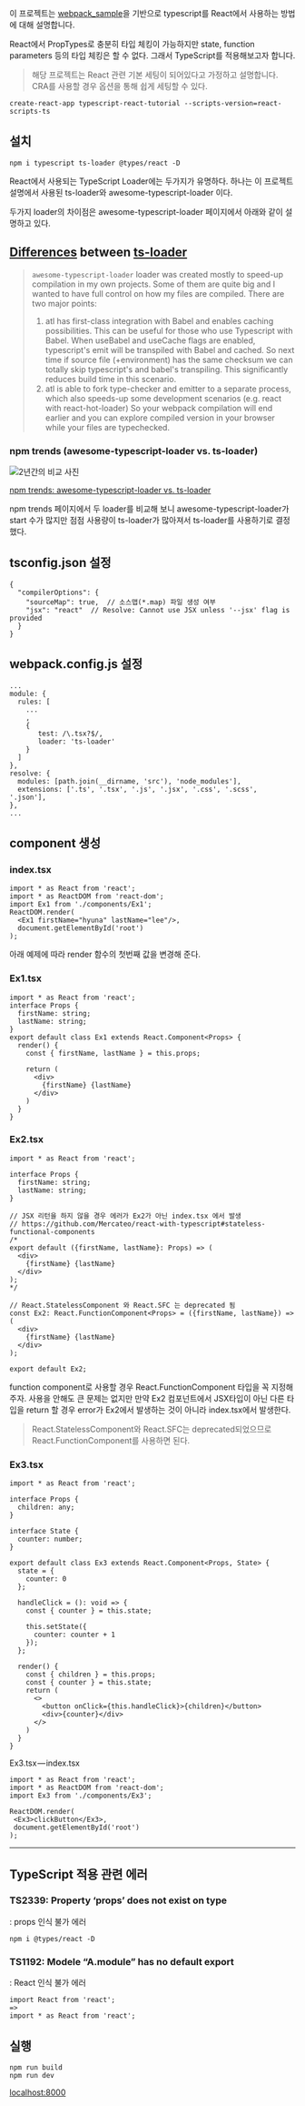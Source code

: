 이 프로젝트는 [webpack_sample](https://github.com/LeeHyun-A/React/tree/master/webpack_sample)을 기반으로 typescript를 React에서 사용하는 방법에 대해 설명합니다.

React에서 PropTypes로 충분히 타입 체킹이 가능하지만 state, function parameters 등의 타입 체킹은 할 수 없다. 그래서 TypeScript를 적용해보고자 합니다.

> 해당 프로젝트는 React 관련 기본 세팅이 되어있다고 가정하고 설명합니다.
> CRA를 사용할 경우 옵션을 통해 쉽게 세팅할 수 있다.

```
create-react-app typescript-react-tutorial --scripts-version=react-scripts-ts
```

## 설치
```
npm i typescript ts-loader @types/react -D
```
React에서 사용되는 TypeScript Loader에는 두가지가 유명하다. 하나는 이 프로젝트 설명에서 사용된 ts-loader와 awesome-typescript-loader 이다.

두가지 loader의 차이점은 awesome-typescript-loader 페이지에서 아래와 같이 설명하고 있다.

## [Differences](https://github.com/s-panferov/awesome-typescript-loader#differences-between-ts-loader) between [ts-loader](https://github.com/TypeStrong/ts-loader)
> `awesome-typescript-loader` loader was created mostly to speed-up compilation in my own projects. Some of them are quite big and I wanted to have full control on how my files are compiled. There are two major points:
>  1. atl has first-class integration with Babel and enables caching possibilities. This can be useful for those who use Typescript with Babel. When useBabel and useCache flags are enabled, typescript's emit will be transpiled with Babel and cached. So next time if source file (+environment) has the same checksum we can totally skip typescript's and babel's transpiling. This significantly reduces build time in this scenario.
>  2. atl is able to fork type-checker and emitter to a separate process, which also speeds-up some development scenarios (e.g. react with react-hot-loader) So your webpack compilation will end earlier and you can explore compiled version in your browser while your files are typechecked.

### npm trends (awesome-typescript-loader vs. ts-loader)
![2년간의 비교 사진](./images/npm-trends.png)

[npm trends: awesome-typescript-loader vs. ts-loader](https://www.npmtrends.com/awesome-typescript-loader-vs-ts-loader)

npm trends 페이지에서 두 loader를 비교해 보니 awesome-typescript-loader가 start 수가 많지만 점점 사용량이 ts-loader가 많아져서 ts-loader를 사용하기로 결정했다.

## tsconfig.json 설정
```
{
  "compilerOptions": {
    "sourceMap": true,  // 소스맵(*.map) 파일 생성 여부
    "jsx": "react"  // Resolve: Cannot use JSX unless '--jsx' flag is provided
  }
}
```

## webpack.config.js 설정
```
...
module: {
  rules: [
    ...
    ,
    {
       test: /\.tsx?$/,
       loader: 'ts-loader'
    }
  ]
},
resolve: {
  modules: [path.join(__dirname, 'src'), 'node_modules'],
  extensions: ['.ts', '.tsx', '.js', '.jsx', '.css', '.scss', '.json'],
},
...
```

## component 생성
### index.tsx
```
import * as React from 'react';
import * as ReactDOM from 'react-dom';
import Ex1 from './components/Ex1';
ReactDOM.render(
  <Ex1 firstName="hyuna" lastName="lee"/>,
  document.getElementById('root')
);
```
아래 예제에 따라 render 함수의 첫번째 값을 변경해 준다.

### Ex1.tsx
```
import * as React from 'react';
interface Props {
  firstName: string;
  lastName: string;
}
export default class Ex1 extends React.Component<Props> {
  render() {
    const { firstName, lastName } = this.props;
    
    return (
      <div>
        {firstName} {lastName}
      </div>
    )
  }
}
```

### Ex2.tsx
```
import * as React from 'react';

interface Props {
  firstName: string;
  lastName: string;
}

// JSX 리턴을 하지 않을 경우 에러가 Ex2가 아닌 index.tsx 에서 발생
// https://github.com/Mercateo/react-with-typescript#stateless-functional-components
/*
export default ({firstName, lastName}: Props) => (
  <div>
    {firstName} {lastName}
  </div>
);
*/

// React.StatelessComponent 와 React.SFC 는 deprecated 됨
const Ex2: React.FunctionComponent<Props> = ({firstName, lastName}) => (
  <div>
    {firstName} {lastName}
  </div>
);

export default Ex2;
```
function component로 사용할 경우 React.FunctionComponent 타입을 꼭 지정해주자. 사용을 안해도 큰 문제는 없지만 만약 Ex2 컴포넌트에서 JSX타입이 아닌 다른 타입을 return 할 경우 error가 Ex2에서 발생하는 것이 아니라 index.tsx에서 발생한다.

>React.StatelessComponent와 React.SFC는 deprecated되었으므로 React.FunctionComponent를 사용하면 된다.

### Ex3.tsx
```
import * as React from 'react';

interface Props {
  children: any;
}

interface State {
  counter: number;
}

export default class Ex3 extends React.Component<Props, State> {
  state = {
    counter: 0
  };

  handleClick = (): void => {
    const { counter } = this.state;

    this.setState({
      counter: counter + 1
    });
  };

  render() {
    const { children } = this.props;
    const { counter } = this.state;
    return (
      <>
        <button onClick={this.handleClick}>{children}</button>
        <div>{counter}</div>
      </>
    )
  }
}
```

Ex3.tsx — index.tsx
```
import * as React from 'react';
import * as ReactDOM from 'react-dom';
import Ex3 from './components/Ex3';

ReactDOM.render(
 <Ex3>clickButton</Ex3>,
 document.getElementById('root')
);
```

---

## TypeScript 적용 관련 에러
### TS2339: Property ‘props’ does not exist on type
: props 인식 불가 에러
```
npm i @types/react -D
```
### TS1192: Modele “A.module” has no default export
: React 인식 불가 에러
```
import React from 'react';
=>
import * as React from 'react';
```

## 실행
```
npm run build
npm run dev
```
[localhost:8000](localhost:8000)
